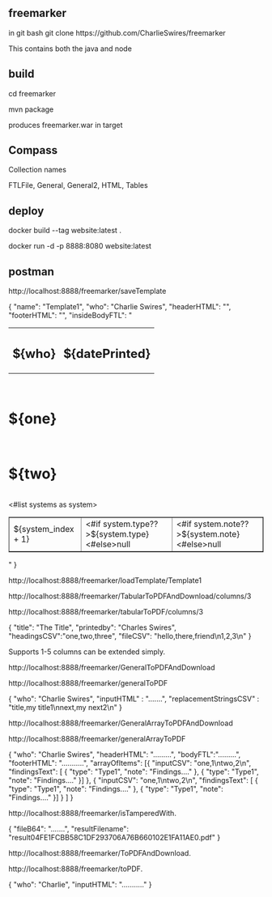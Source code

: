 freemarker
----------
<p>in git bash
git clone https://github.com/CharlieSwires/freemarker</p>

<p>This contains both the java and node</p>

build
-----
<p>cd freemarker</p>
<p>mvn package</p>

<p>produces freemarker.war in target</p>

Compass
-------
<p>Collection names</p>
FTLFile, General, General2, HTML, Tables

deploy
------
<p>docker build --tag website:latest .</p>
<p>docker run -d -p 8888:8080 website:latest</p>


postman
-------
<p>http://localhost:8888/freemarker/saveTemplate</p>
{
  "name": "Template1",
  "who": "Charlie Swires",
  "headerHTML": "<html><body>",
  "footerHTML": "</body></html>",
  "insideBodyFTL": "<table width=\"100%\"><tr><td align=\"left\"><h2>${who}</h2></td><td align=\"right\"><h2>${datePrinted}</h2></td></tr></table><br><h1>${one}</h1><br><h1>${two}</h1><br><table width=\"100%\" border=\"4px\"><#list systems as system><tr><td border=\"1px\" width=\"5%\">${system_index + 1}</td><td border=\"1px\"><#if system.type??>${system.type}<#else>null</#if></td><td border=\"1px\"><#if system.note??>${system.note}<#else>null</#if></td></tr></#list></table>"
}

<p>http://localhost:8888/freemarker/loadTemplate/Template1</p>

<p>http://localhost:8888/freemarker/TabularToPDFAndDownload/columns/3</p>
<p>http://localhost:8888/freemarker/tabularToPDF/columns/3</p>
{
    "title": "The Title",
    "printedby": "Charles Swires",
   "headingsCSV":"one,two,three",
    "fileCSV": "hello,there,friend\n1,2,3\n"
 }
<p>Supports 1-5 columns can be extended simply.</p>

<p>http://localhost:8888/freemarker/GeneralToPDFAndDownload</p>
<p>http://localhost:8888/freemarker/generalToPDF</p>
{
    "who": "Charlie Swires",
    "inputHTML" : ".......",
    "replacementStringsCSV" : "title,my title1\nnext,my next2\n"
}

<p>http://localhost:8888/freemarker/GeneralArrayToPDFAndDownload</p>
<p>http://localhost:8888/freemarker/generalArrayToPDF</p>
{
    "who": "Charlie Swires",
"headerHTML": ".........",
"bodyFTL":".........",
"footerHTML": "...........",
"arrayOfItems": [{
"inputCSV": "one,1\ntwo,2\n",
"findingsText": [
{
"type": "Type1",
"note": "Findings...."
},
{
"type": "Type1",
"note": "Findings...."
}]
},
{
"inputCSV": "one,1\ntwo,2\n",
"findingsText": [
{
"type": "Type1",
"note": "Findings...."
},
{
"type": "Type1",
"note": "Findings...."
}]
}
]
}

<p>http://localhost:8888/freemarker/isTamperedWith.</p>
{
    "fileB64": ".......",
    "resultFilename": "result04FE1FCBB58C1DF293706A76B660102E1FA11AE0.pdf"
}

<p>http://localhost:8888/freemarker/ToPDFAndDownload.</p>
<p>http://localhost:8888/freemarker/toPDF.</p>
{
    "who": "Charlie",
    "inputHTML": "..........."
}


